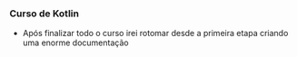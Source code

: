 ### Curso de Kotlin

- Após finalizar todo o curso irei rotomar desde a primeira etapa criando uma enorme documentação